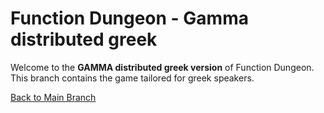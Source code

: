 # Function Dungeon - Gamma distributed greek

Welcome to the **GAMMA distributed greek version** of Function Dungeon. This branch contains the game tailored for greek speakers.

[Back to Main Branch](https://github.com/smart-education-gamelab/function-dungeon)

